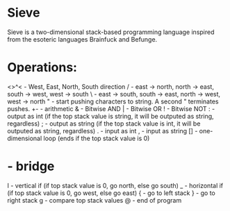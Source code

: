 # Sieve
Sieve is a two-dimensional stack-based programming language inspired from the esoteric languages Brainfuck and Befunge.

# Operations:
<>^< - West, East, North, South direction
/ - east -> north, north -> east, south -> west, west -> south
\ - east -> south, south -> east, north -> west, west -> north
" - start pushing characters to string. A second " terminates pushes.
+- -  arithmetic
& - Bitwise AND
| - Bitwise OR
! - Bitwise NOT
: - output as int (if the top stack value is string, it will be outputed as string, regardless)
; - output as string (if the top stack value is int, it will be outputed as string, regardless)
. - input as int
, - input as string
[] - one-dimensional loop (ends if the top stack value is 0)
 # - bridge
I - vertical if (if top stack value is 0, go north, else go south)
_ - horizontal if (if top stack value is 0, go west, else go east)
{ - go to left stack
} - go to right stack
g - compare top stack values
@ - end of program


